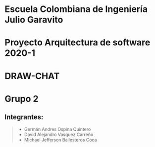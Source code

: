 # Escuela Colombiana de Ingeniería Julio Garavito
# Proyecto Arquitectura de software 2020-1
# DRAW-CHAT

# Grupo 2
## Integrantes: 
>- Germán Andres Ospina Quintero
>- David Alejandro Vasquez Carreño
>- Michael Jefferson Ballesteros Coca
